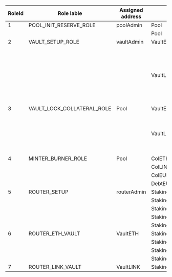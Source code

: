 | RoleId | Role lable                 | Assigned address | Contract                   | Functions                    | Remarks |
| ------ | -------------------------- | ---------------- | -------------------------- | ---------------------------- | ------- |
| 1      | POOL_INIT_RESERVE_ROLE     | poolAdmin        | Pool                       | initCollateralAsset          |         |
|        |                            |                  | Pool                       | initDebtAsset                |         |
| 2      | VAULT_SETUP_ROLE           | vaultAdmin       | VaultETH                   | addStakingRouter             |         |
|        |                            |                  |                            | removeStakingRouter          |         |
|        |                            |                  |                            | updateCurrentStakingRouter   |         |
|        |                            |                  |                            | updateCurrentUnstakingRouter |         |
|        |                            |                  | VaultLINK                  | addStakingRouter             |         |
|        |                            |                  |                            | removeStakingRouter          |         |
|        |                            |                  |                            | updateCurrentStakingRouter   |         |
|        |                            |                  |                            | updateCurrentUnstakingRouter |         |
| 3      | VAULT_LOCK_COLLATERAL_ROLE | Pool             | VaultETH                   | lockCollateral               |         |
|        |                            |                  |                            | unlockCollateral             |         |
|        |                            |                  |                            | rebalance                    |         |
|        |                            |                  | VaultLINK                  | lockCollateral               |         |
|        |                            |                  |                            | unlockCollateral             |         |
|        |                            |                  |                            | rebalance                    |         |
| 4      | MINTER_BURNER_ROLE         | Pool             | ColETH                     | mint/burn                    |         |
|        |                            |                  | ColLINK                    | mint/burn                    |         |
|        |                            |                  | ColEUR                     | mint/burn                    |         |
|        |                            |                  | DebtEUR                    | mint/burn                    |         |
| 5      | ROUTER_SETUP               | routerAdmin      | StakingRouterETHLido       |                              |         |
|        |                            |                  | StakingRouterETHMorpho     |                              |         |
|        |                            |                  | StakingRouterETHEtherfi    |                              |         |
|        |                            |                  | StakingRouterETHRocketPool |                              |         |
|        |                            |                  | StakingRouterLINK          |                              |         |
| 6      | ROUTER_ETH_VAULT           | VaultETH         | StakingRouterETHLido       | stake/unstake                |         |
|        |                            |                  | StakingRouterETHMorpho     | stake/unstake                |         |
|        |                            |                  | StakingRouterETHEtherfi    | stake/unstake                |         |
|        |                            |                  | StakingRouterETHRocketPool | stake/unstake                |         |
| 7      | ROUTER_LINK_VAULT          | VaultLINK        | StakingRouterLINK          | stake/unstake                |         |
